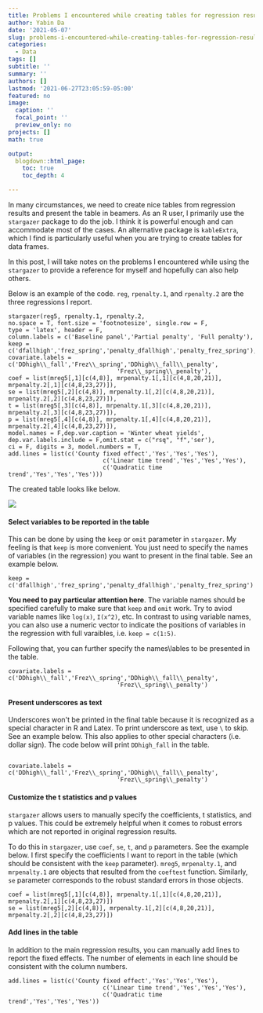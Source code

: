 ```yaml
---
title: Problems I encountered while creating tables for regression results in R
author: Yabin Da
date: '2021-05-07'
slug: problems-i-encountered-while-creating-tables-for-regression-results in R
categories:
  - Data
tags: []
subtitle: ''
summary: ''
authors: []
lastmod: '2021-06-27T23:05:59-05:00'
featured: no
image:
  caption: ''
  focal_point: ''
  preview_only: no
projects: []
math: true

output:
  blogdown::html_page:
    toc: true
    toc_depth: 4

---
```




In many circumstances, we need to create nice tables from regression results and present the table in beamers. As an R user, I primarily use the `stargazer` package to do the job. I think it is powerful enough and can accommodate most of the cases. An alternative package is `kableExtra`, which I find is particularly useful when you are trying to create tables for data frames. 

In this post, I will take notes on the problems I encountered while using the `stargazer` to provide a reference for myself and hopefully can also help others. 

Below is an example of the code. `reg`, `rpenalty.1`, and `rpenalty.2` are the three regressions I report. 

```
stargazer(reg5, rpenalty.1, rpenalty.2, 
no.space = T, font.size = 'footnotesize', single.row = F,
type = 'latex', header = F,
column.labels = c('Baseline panel','Partial penalty', 'Full penalty'),
keep = c('dfallhigh','frez_spring','penalty_dfallhigh','penalty_frez_spring'),
covariate.labels = c('DDhigh\\_fall','Frez\\_spring','DDhigh\\_fall\\_penalty',
                               'Frez\\_spring\\_penalty'),
coef = list(mreg5[,1][c(4,8)], mrpenalty.1[,1][c(4,8,20,21)], mrpenalty.2[,1][c(4,8,23,27)]),
se = list(mreg5[,2][c(4,8)], mrpenalty.1[,2][c(4,8,20,21)], mrpenalty.2[,2][c(4,8,23,27)]),
t = list(mreg5[,3][c(4,8)], mrpenalty.1[,3][c(4,8,20,21)], mrpenalty.2[,3][c(4,8,23,27)]),
p = list(mreg5[,4][c(4,8)], mrpenalty.1[,4][c(4,8,20,21)], mrpenalty.2[,4][c(4,8,23,27)]),
model.names = F,dep.var.caption = 'Winter wheat yields',
dep.var.labels.include = F,omit.stat = c("rsq", "f",'ser'),
ci = F, digits = 3, model.numbers = T,
add.lines = list(c('County fixed effect','Yes','Yes','Yes'),
                           c('Linear time trend','Yes','Yes','Yes'),
                           c('Quadratic time trend','Yes','Yes','Yes')))

```

The created table looks like below. 

![](/notes_in_r/2021-05-07-problems-i-encountered-while-creating-tables-for-regression-results.en_files/reg_table.png)


#### Select variables to be reported in the table

This can be done by using the `keep` or `omit` parameter in `stargazer`. My feeling is that `keep` is more convenient. You just need to specify the names of variables (in the regression) you want to present in the final table.  See an example below.

```
keep = c('dfallhigh','frez_spring','penalty_dfallhigh','penalty_frez_spring')

```
**You need to pay particular attention here**. The variable names should be specified carefully to make sure that `keep` and `omit` work. Try to aviod variable names like `log(x)`, `I(x^2)`, etc. In contrast to using variable names, you can also use a numeric vector to indicate the positions of variables in the regression with full varaibles, i.e. `keep = c(1:5)`. 

Following that, you can further specify the names\lables to be presented in the table. 

```
covariate.labels = c('DDhigh\\_fall','Frez\\_spring','DDhigh\\_fall\\_penalty',
                               'Frez\\_spring\\_penalty')
```

#### Present underscores as text

Underscores won't be printed in the final table because it is recognized as a special character in R and Latex. To print underscore as text, use `\` to skip. See an example below. This also applies to other special characters (i.e. dollar sign). The code below will print `DDhigh_fall` in the table.

```

covariate.labels = c('DDhigh\\_fall','Frez\\_spring','DDhigh\\_fall\\_penalty',
                               'Frez\\_spring\\_penalty')
```

#### Customize the t statistics and p values
`stargazer` allows users to manually specify the coefficients, t statistics, and p values. This could be extremely helpful when it comes to robust errors which are not reported in original regression results.  

To do this in `stargazer`, use `coef`, `se`, `t`, and `p` parameters. See the example below. I first specify the coefficients I want to report in the table (which should be consistent with the `keep` parameter). `mreg5`, `mrpenalty.1`, and `mrpenalty.1` are objects that resulted from the `coeftest` function. Similarly, `se` parameter corresponds to the robust standard errors in those objects.   

```
coef = list(mreg5[,1][c(4,8)], mrpenalty.1[,1][c(4,8,20,21)], mrpenalty.2[,1][c(4,8,23,27)])
se = list(mreg5[,2][c(4,8)], mrpenalty.1[,2][c(4,8,20,21)], mrpenalty.2[,2][c(4,8,23,27)])

````

#### Add lines in the table

In addition to the main regression results, you can manually add lines to report the fixed effects. The number of elements in each line should be consistent with the column numbers. 

```
add.lines = list(c('County fixed effect','Yes','Yes','Yes'),
                           c('Linear time trend','Yes','Yes','Yes'),
                           c('Quadratic time trend','Yes','Yes','Yes'))

```






